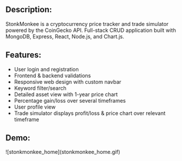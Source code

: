 <h2>Description:</h2>
StonkMonkee is a cryptocurrency price tracker and trade simulator powered by the CoinGecko API. Full-stack CRUD application built with MongoDB, Express, React, Node.js, and Chart.js. 

<h2>Features:</h2>
<ul>
  <li>User login and registration</li>
  <li>Frontend & backend validations</li>
  <li>Responsive web design with custom navbar</li>
  <li>Keyword filter/search</li>
  <li>Detailed asset view with 1-year price chart</li>
  <li>Percentage gain/loss over several timeframes</li>
  <li>User profile view</li>
  <li>Trade simulator displays profit/loss & price chart over relevant timeframe</li>
</ul>

<h2>Demo:</h2>
![stonkmonkee_home](stonkmonkee_home.gif)


